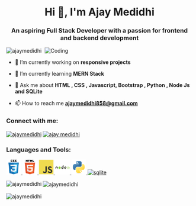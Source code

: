 
<h1 align="center">Hi 👋, I'm Ajay Medidhi</h1>
<h3 align="center">An aspiring Full Stack Developer with a passion for frontend and backend development</h3>

<img align="right" alt="Coding" width="400" src="https://res.cloudinary.com/ajaymedidhi7/image/upload/v1684066605/gitimage_yrfdtv.gif"/>

<p align="left"> <img src="https://komarev.com/ghpvc/?username=ajaymedidhi&label=Profile%20views&color=0e75b6&style=flat" alt="ajaymedidhi" /> </p>

- 🔭 I’m currently working on **responsive projects**

- 🌱 I’m currently learning **MERN Stack**

- 💬 Ask me about **HTML , CSS , Javascript, Bootstrap , Python , Node Js and SQLite**

- 📫 How to reach me **ajaymedidhi858@gmail.com**

<h3 align="left">Connect with me:</h3>
<p align="left">
<a href="https://twitter.com/ajaymedidhi" target="blank"><img align="center" src="https://raw.githubusercontent.com/rahuldkjain/github-profile-readme-generator/master/src/images/icons/Social/twitter.svg" alt="ajaymedidhi" height="30" width="40" /></a>
<a href="https://linkedin.com/in/ajay medidhi" target="blank"><img align="center" src="https://raw.githubusercontent.com/rahuldkjain/github-profile-readme-generator/master/src/images/icons/Social/linked-in-alt.svg" alt="ajay medidhi" height="30" width="40" /></a>
</p>

<h3 align="left">Languages and Tools:</h3>
<p align="left"> <a href="https://www.w3schools.com/css/" target="_blank" rel="noreferrer"> <img src="https://raw.githubusercontent.com/devicons/devicon/master/icons/css3/css3-original-wordmark.svg" alt="css3" width="40" height="40"/> </a> <a href="https://www.w3.org/html/" target="_blank" rel="noreferrer"> <img src="https://raw.githubusercontent.com/devicons/devicon/master/icons/html5/html5-original-wordmark.svg" alt="html5" width="40" height="40"/> </a> <a href="https://developer.mozilla.org/en-US/docs/Web/JavaScript" target="_blank" rel="noreferrer"> <img src="https://raw.githubusercontent.com/devicons/devicon/master/icons/javascript/javascript-original.svg" alt="javascript" width="40" height="40"/> </a> <a href="https://nodejs.org" target="_blank" rel="noreferrer"> <img src="https://raw.githubusercontent.com/devicons/devicon/master/icons/nodejs/nodejs-original-wordmark.svg" alt="nodejs" width="40" height="40"/> </a> <a href="https://www.python.org" target="_blank" rel="noreferrer"> <img src="https://raw.githubusercontent.com/devicons/devicon/master/icons/python/python-original.svg" alt="python" width="40" height="40"/> </a> <a href="https://www.sqlite.org/" target="_blank" rel="noreferrer"> <img src="https://www.vectorlogo.zone/logos/sqlite/sqlite-icon.svg" alt="sqlite" width="40" height="40"/> </a> </p>

<p><img align="left" src="https://github-readme-stats.vercel.app/api/top-langs?username=ajaymedidhi&show_icons=true&locale=en&layout=compact" alt="ajaymedidhi" /></p>

<p>&nbsp;<img align="center" src="https://github-readme-stats.vercel.app/api?username=ajaymedidhi&show_icons=true&locale=en" alt="ajaymedidhi" /></p>

<p><img align="center" src="https://github-readme-streak-stats.herokuapp.com/?user=ajaymedidhi&" alt="ajaymedidhi" /></p>


<!--
**ajaymedidhi/ajaymedidhi** is a ✨ _special_ ✨ repository because its `README.md` (this file) appears on your GitHub profile.

Here are some ideas to get you started:

- 🔭 I’m currently working on ...
- 🌱 I’m currently learning ...
- 👯 I’m looking to collaborate on ...
- 🤔 I’m looking for help with ...
- 💬 Ask me about ...
- 📫 How to reach me: ...
- 😄 Pronouns: ...
- ⚡ Fun fact: ...
-->
